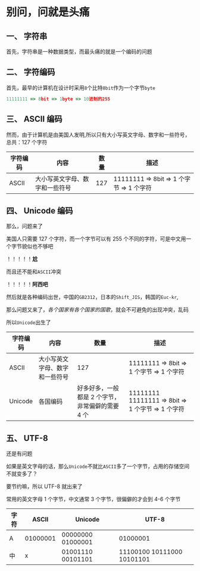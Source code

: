 # 别问，问就是头痛

## 一、 字符串

首先，字符串是一种数据类型，而最头痛的就是一个编码的问题

## 二、 字符编码

首先，最早的计算机在设计时采用`8`个比特`8bit`作为一个字节`byte`

```js
11111111 => 8bit => 1byte => 10进制的255
```

## 三、 ASCII 编码

然而，由于计算机是由美国人发明,所以只有大小写英文字母、数字和一些符号，总共：127 个字符

| 字符编码 | 内容                           | 数量 | 描述                                     |
| -------- | ------------------------------ | ---- | ---------------------------------------- |
| ASCII    | 大小写英文字母、数字和一些符号 | 127  | 11111111 => 8bit => 1 个字节 => 1 个字符 |

## 四、 Unicode 编码

那么，问题来了

美国人只需要 127 个字符，而一个字节可以有 255 个不同的字符，可是中文用一个字节貌似也不够吧

！！！！！**尬**

而且还不能和`ASCII`冲突

！！！！！**阿西吧**

然后就是各种编码出世，中国的`GB2312`，日本的`Shift_JIS`，韩国的`Euc-kr`,

那么问题又来了，_各个国家有各个国家的国歌_，就会不可避免的出现冲突，乱码

所以`Unicode`出生了

| 字符编码 | 内容                           | 数量                                             | 描述                                              |
| -------- | ------------------------------ | ------------------------------------------------ | ------------------------------------------------- |
| ASCII    | 大小写英文字母、数字和一些符号 | 127                                              | 11111111 => 8bit => 1 个字节 => 1 个字符          |
| Unicode  | 各国编码                       | 好多好多，一般都是 2 个字节，非常偏僻的需要 4 个 | 11111111 11111111 => 8bit => 1 个字节 => 1 个字符 |

## 五、 UTF-8

还是有问题

如果是英文字母的话，那么`Unicode`不就比`ASCII`多了一个字节，占用的存储空间不就变多了？

要节约嘛，所以 UTF-8 就出来了

常用的英文字母 1 个字节，中文通常 3 个字节，很偏僻的才会到 4-6 个字节

| 字符 | ASCII    | Unicode           | UTF-8                      |
| ---- | -------- | ----------------- | -------------------------- |
| A    | 01000001 | 00000000 01000001 | 01000001                   |
| 中   | x        | 01001110 00101101 | 11100100 10111000 10101101 |
